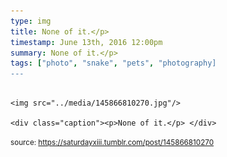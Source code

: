 ```yaml
---
type: img
title: None of it.</p> 
timestamp: June 13th, 2016 12:00pm
summary: None of it.</p> 
tags: ["photo", "snake", "pets", "photography]
---
```


                
                
                
                                                                                        <img src="../media/145866810270.jpg"/>
                                                                                          <div class="caption"><p>None of it.</p> </div>
                                    
                
                
                
                
                                
<small>source: https://saturdayxiii.tumblr.com/post/145866810270</small>